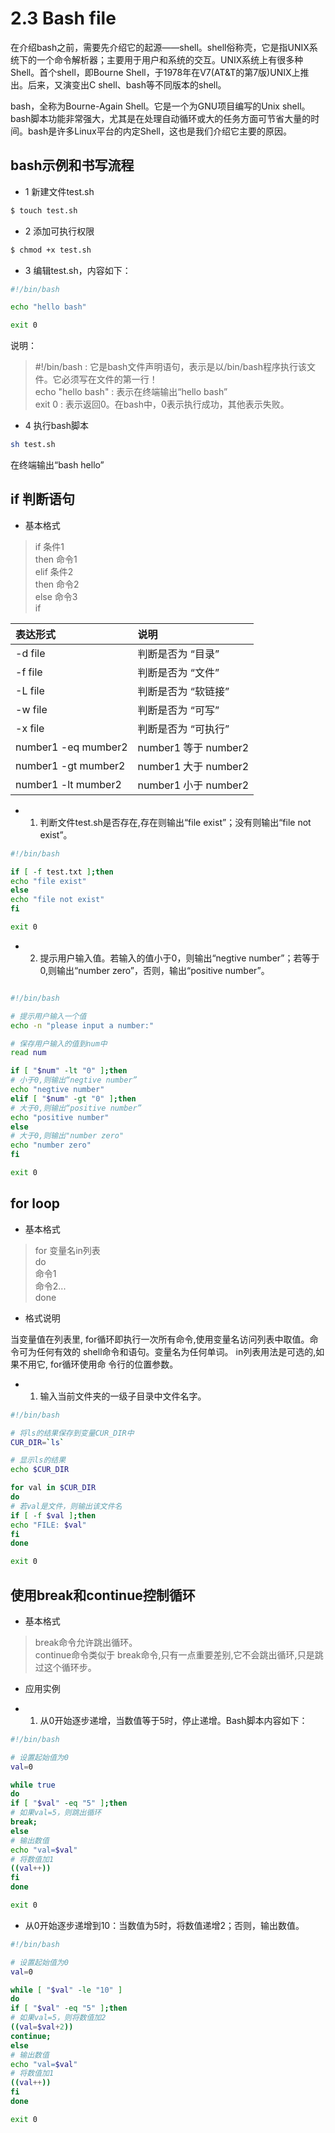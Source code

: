 # 2.3 Bash file

在介绍bash之前，需要先介绍它的起源——shell。shell俗称壳，它是指UNIX系统下的一个命令解析器；主要用于用户和系统的交互。UNIX系统上有很多种Shell。首个shell，即Bourne Shell，于1978年在V7(AT&T的第7版)UNIX上推出。后来，又演变出C shell、bash等不同版本的shell。  

bash，全称为Bourne-Again Shell。它是一个为GNU项目编写的Unix shell。bash脚本功能非常强大，尤其是在处理自动循环或大的任务方面可节省大量的时间。bash是许多Linux平台的内定Shell，这也是我们介绍它主要的原因。

## bash示例和书写流程

* 1 新建文件test.sh
```sh
$ touch test.sh
```

* 2 添加可执行权限
```sh
$ chmod +x test.sh
```

* 3 编辑test.sh，内容如下：
```sh
#!/bin/bash

echo "hello bash"

exit 0
```
说明：

> #!/bin/bash : 它是bash文件声明语句，表示是以/bin/bash程序执行该文件。它必须写在文件的第一行！  
> echo "hello bash" : 表示在终端输出“hello bash”   
> exit 0 : 表示返回0。在bash中，0表示执行成功，其他表示失败。  

* 4 执行bash脚本

```sh
sh test.sh
```
在终端输出“bash hello”

## if 判断语句

* 基本格式

> if 条件1  
> then 命令1  
> elif 条件2  
> then 命令2  
> else 命令3  
> if   

|  表达形式 |  说明  |
|:---------|:------|
| -d file | 判断是否为 “目录”  |
| -f file | 判断是否为 “文件”  |
| -L file | 判断是否为 “软链接”  |
| -w file | 判断是否为 “可写”  |
| -x file | 判断是否为 “可执行”  |
| number1 -eq mumber2 | number1 等于 number2 |
| number1 -gt mumber2 | number1 大于 number2 |
| number1 -lt mumber2 | number1 小于 number2  |

* 1. 判断文件test.sh是否存在,存在则输出“file exist”；没有则输出“file not exist”。
```sh
#!/bin/bash

if [ -f test.txt ];then
echo "file exist"
else
echo "file not exist"
fi

exit 0
```
* 2. 提示用户输入值。若输入的值小于0，则输出“negtive number”；若等于0,则输出“number zero”，否则，输出“positive number”。
```sh

#!/bin/bash 

# 提示用户输入一个值 
echo -n "please input a number:"

# 保存用户输入的值到num中 
read num 

if [ "$num" -lt "0" ];then 
# 小于0,则输出“negtive number” 
echo "negtive number" 
elif [ "$num" -gt "0" ];then 
# 大于0,则输出“positive number” 
echo "positive number" 
else
# 大于0,则输出"number zero" 
echo "number zero"
fi

exit 0
```

## for loop

* 基本格式

> for 变量名in列表   
> do  
> 命令1  
> 命令2...  
> done  

* 格式说明  

当变量值在列表里, for循环即执行一次所有命令,使用变量名访问列表中取值。命令可为任何有效的 shell命令和语句。变量名为任何单词。 in列表用法是可选的,如果不用它, for循环使用命 令行的位置参数。

* 1. 输入当前文件夹的一级子目录中文件名字。
```sh
#!/bin/bash

# 将ls的结果保存到变量CUR_DIR中
CUR_DIR=`ls`

# 显示ls的结果
echo $CUR_DIR

for val in $CUR_DIR
do
# 若val是文件，则输出该文件名
if [ -f $val ];then
echo "FILE: $val"
fi 
done

exit 0
```

## 使用break和continue控制循环

* 基本格式
> break命令允许跳出循环。  
> continue命令类似于 break命令,只有一点重要差别,它不会跳出循环,只是跳过这个循环步。  

* 应用实例  

* 1. 从0开始逐步递增，当数值等于5时，停止递增。Bash脚本内容如下：
```sh
#!/bin/bash

# 设置起始值为0
val=0

while true
do
if [ "$val" -eq "5" ];then
# 如果val=5，则跳出循环
break;
else
# 输出数值
echo "val=$val"
# 将数值加1
((val++))
fi 
done

exit 0
```

* 从0开始逐步递增到10：当数值为5时，将数值递增2；否则，输出数值。  

```sh
#!/bin/bash

# 设置起始值为0
val=0

while [ "$val" -le "10" ]
do
if [ "$val" -eq "5" ];then
# 如果val=5，则将数值加2
((val=$val+2))
continue;
else
# 输出数值
echo "val=$val"
# 将数值加1
((val++))
fi 
done

exit 0
```



